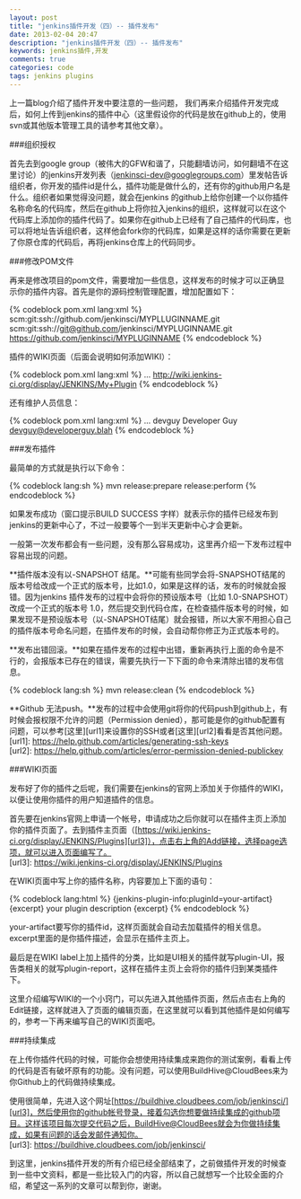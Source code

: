 ```yaml
---
layout: post
title: "jenkins插件开发（四）-- 插件发布"
date: 2013-02-04 20:47
description: "jenkins插件开发（四）-- 插件发布"
keywords: jenkins插件,开发
comments: true
categories: code
tags: jenkins plugins
---
```

  
上一篇blog介绍了插件开发中要注意的一些问题， 我们再来介绍插件开发完成后，如何上传到jenkins的插件中心（这里假设你的代码是放在github上的，使用svn或其他版本管理工具的请参考其他文章）。  

###组织授权  

首先去到google group（被伟大的GFW和谐了，只能翻墙访问，如何翻墙不在这里讨论）的jenkins开发列表（jenkinsci-dev@googlegroups.com）里发帖告诉组织者，你开发的插件id是什么，插件功能是做什么的，还有你的github用户名是什么。组织者如果觉得没问题，就会在jenkins 的github上给你创建一个以你插件名称命名的代码库，然后在github上将你拉入jenkins的组织，这样就可以在这个代码库上添加你的插件代码了。如果你在github上已经有了自己插件的代码库，也可以将地址告诉组织者，这样他会fork你的代码库，如果是这样的话你需要在更新了你原仓库的代码后，再将jenkins仓库上的代码同步。  
  
###修改POM文件  
  
再来是修改项目的pom文件，需要增加一些信息，这样发布的时候才可以正确显示你的插件内容。首先是你的源码控制管理配置，增加配置如下：  
  
{% codeblock pom.xml lang:xml %}
  <scm>
    <connection>scm:git:ssh://github.com/jenkinsci/MYPLLUGINNAME.git</connection>
    <developerConnection>scm:git:ssh://git@github.com/jenkinsci/MYPLUGINNAME.git</developerConnection>
    <url>https://github.com/jenkinsci/MYPLUGINNAME</url>
  </scm>
{% endcodeblock %}   
  
插件的WIKI页面（后面会说明如何添加WIKI）：

{% codeblock pom.xml lang:xml %}
<project>
  ...
  <url>http://wiki.jenkins-ci.org/display/JENKINS/My+Plugin</url>
</project>
{% endcodeblock %}  
  
还有维护人员信息：  

{% codeblock pom.xml lang:xml %}
<project>
  ...
  <developers>
    <developer>
      <id>devguy</id>
      <name>Developer Guy</name>
      <email>devguy@developerguy.blah</email>
    </developer>
  </developers>
</project>
{% endcodeblock %}  

###发布插件  
  
最简单的方式就是执行以下命令：  
  
{% codeblock lang:sh %}
 mvn release:prepare release:perform
{% endcodeblock %}  
  
如果发布成功（窗口提示BUILD SUCCESS 字样）就表示你的插件已经发布到jenkins的更新中心了，不过一般要等个一到半天更新中心才会更新。  
  
一般第一次发布都会有一些问题，没有那么容易成功，这里再介绍一下发布过程中容易出现的问题。  
  
**插件版本没有以-SNAPSHOT 结尾。**可能有些同学会将-SNAPSHOT结尾的版本号给改成一个正式的版本号，比如1.0，如果是这样的话，发布的时候就会报错。因为jenkins 插件发布的过程中会将你的预设版本号（比如 1.0-SNAPSHOT）改成一个正式的版本号 1.0，然后提交到代码仓库，在检查插件版本号的时候，如果发现不是预设版本号（以-SNAPSHOT结尾）就会报错，所以大家不用担心自己的插件版本号命名问题，在插件发布的时候，会自动帮你修正为正式版本号的。  
  
**发布出错回滚。**如果在插件发布的过程中出错，重新再执行上面的命令是不行的，会报版本已存在的错误，需要先执行一下下面的命令来清除出错的发布信息。  
  
{% codeblock lang:sh %}
 mvn release:clean
{% endcodeblock %}  
  
**Github 无法push。**发布的过程中会使用git将你的代码push到github上，有时候会报权限不允许的问题（Permission denied），那可能是你的github配置有问题，可以参考[这里][url1]来设置你的SSH或者[这里][url2]看看是否其他问题。  
[url1]: https://help.github.com/articles/generating-ssh-keys  
[url2]: https://help.github.com/articles/error-permission-denied-publickey    

###WIKI页面  
  
发布好了你的插件之后呢，我们需要在jenkins的官网上添加关于你插件的WIKI，以便让使用你插件的用户知道插件的信息。  
  
首先要在jenkins官网上申请一个帐号，申请成功之后你就可以在插件主页上添加你的插件页面了。去到插件主页面（[https://wiki.jenkins-ci.org/display/JENKINS/Plugins][url3]），点击右上角的Add链接，选择page选项，就可以进入页面编写了。  
[url3]: https://wiki.jenkins-ci.org/display/JENKINS/Plugins  
  
在WIKI页面中写上你的插件名称，内容要加上下面的语句：  
  
{% codeblock lang:html %}
 {jenkins-plugin-info:pluginId=your-artifact} 
{excerpt}  your plugin description  {excerpt} 
{% endcodeblock %}  
  
your-artifact要写你的插件id，这样页面就会自动去加载插件的相关信息。excerpt里面的是你插件描述，会显示在插件主页上。  
  
最后是在WIKI label上加上插件的分类，比如是UI相关的插件就写plugin-UI，报告类相关的就写plugin-report，这样在插件主页上会将你的插件归到某类插件下。  
  
这里介绍编写WIKI的一个小窍门，可以先进入其他插件页面，然后点击右上角的Edit链接，这样就进入了页面的编辑页面，在这里就可以看到其他插件是如何编写的，参考一下再来编写自己的WIKI页面吧。  
  
###持续集成  
  
在上传你插件代码的时候，可能你会想使用持续集成来跑你的测试案例，看看上传的代码是否有破坏原有的功能。没有问题，可以使用BuildHive@CloudBees来为你Github上的代码做持续集成。  
  
使用很简单，先进入这个网址[https://buildhive.cloudbees.com/job/jenkinsci/][url3]，然后使用你的github帐号登录，接着勾选你想要做持续集成的github项目。这样该项目每次提交代码之后，BuildHive@CloudBees就会为你做持续集成，如果有问题的话会发邮件通知你。    
[url3]: https://buildhive.cloudbees.com/job/jenkinsci/    
     
到这里，jenkins插件开发的所有介绍已经全部结束了，之前做插件开发的时候查到一些中文资料，都是一些比较入门的内容，所以自己就想写一个比较全面的介绍，希望这一系列的文章可以帮到你，谢谢。



